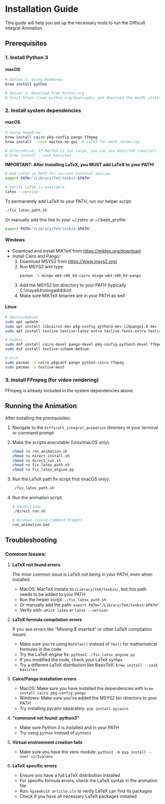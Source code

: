 # Installation Guide

This guide will help you set up the necessary tools to run the Difficult Integral Animation.

## Prerequisites

### 1. Install Python 3

#### macOS

```bash
# Option 1: Using Homebrew
brew install python

# Option 2: Download from Python.org
# Visit https://www.python.org/downloads/ and download the macOS installer
```

### 2. Install system dependencies

#### macOS

```bash
# Using Homebrew
brew install cairo pkg-config pango ffmpeg
brew install --cask mactex-no-gui  # LaTeX for math rendering

# Alternative: If MacTeX is too large, you can use BasicTeX (smaller)
# brew install --cask basictex
```

**IMPORTANT: After installing LaTeX, you MUST add LaTeX to your PATH!**

```bash
# Add LaTeX to PATH for current terminal session
export PATH="/Library/TeX/texbin:$PATH"

# Verify LaTeX is available
latex --version
```

To permanently add LaTeX to your PATH, run our helper script:

```bash
./fix_latex_path.sh
```

Or manually add this line to your ~/.zshrc or ~/.bash_profile:

```bash
export PATH="/Library/TeX/texbin:$PATH"
```

#### Windows

- Download and install MiKTeX from https://miktex.org/download
- Install Cairo and Pango:
  1. Download MSYS2 from https://www.msys2.org/
  2. Run MSYS2 and type:
     ```bash
     pacman -S mingw-w64-x86_64-cairo mingw-w64-x86_64-pango
     ```
  3. Add the MSYS2 bin directory to your PATH (typically C:\msys64\mingw64\bin)
  4. Make sure MiKTeX binaries are in your PATH as well

#### Linux

```bash
# Ubuntu/Debian
sudo apt update
sudo apt install libcairo2-dev pkg-config python3-dev libpango1.0-dev ffmpeg
sudo apt install texlive texlive-latex-extra texlive-fonts-extra texlive-latex-recommended texlive-science texlive-fonts-extra tipa

# Fedora
sudo dnf install cairo-devel pango-devel pkg-config python3-devel ffmpeg
sudo dnf install texlive-scheme-medium

# Arch
sudo pacman -S cairo pkgconf pango python-cairo ffmpeg
sudo pacman -S texlive-most
```

### 3. Install FFmpeg (for video rendering)

FFmpeg is already included in the system dependencies above.

## Running the Animation

After installing the prerequisites:

1. Navigate to the `difficult_integral_animation` directory in your terminal or command prompt
2. Make the scripts executable (Unix/macOS only):

   ```bash
   chmod +x run_animation.sh
   chmod +x direct_install.sh
   chmod +x direct_run.sh
   chmod +x fix_latex_path.sh
   chmod +x fix_latex_engine.py
   ```

3. Run the LaTeX path fix script first (macOS only):

   ```bash
   ./fix_latex_path.sh
   ```

4. Run the animation script:

   ```bash
   # macOS/Linux
   ./direct_run.sh

   # Windows (using Command Prompt)
   run_animation.bat
   ```

## Troubleshooting

### Common Issues:

1. **LaTeX not found errors**

   The most common issue is LaTeX not being in your PATH, even when installed.

   - MacOS: MacTeX installs to `/Library/TeX/texbin/`, but this path needs to be added to your PATH
   - Run the helper script: `./fix_latex_path.sh`
   - Or manually add the path: `export PATH="/Library/TeX/texbin:$PATH"`
   - Verify with: `which latex` or `latex --version`

2. **LaTeX formula compilation errors**

   If you see errors like "Missing $ inserted" or other LaTeX compilation issues:

   - Make sure you're using `MathTex()` instead of `Tex()` for mathematical formulas in the code
   - Try the LaTeX engine fix: `python3 ./fix_latex_engine.py`
   - If you modified the code, check your LaTeX syntax
   - Try a different LaTeX distribution like BasicTeX: `brew install --cask basictex`

3. **Cairo/Pango installation errors**

   - MacOS: Make sure you have installed the dependencies with `brew install cairo pkg-config pango`
   - Windows: Make sure you've added the MSYS2 bin directory to your PATH
   - Try installing pycairo separately: `pip install pycairo`

4. **"command not found: python3"**

   - Make sure Python 3 is installed and in your PATH
   - Try using `python` instead of `python3`

5. **Virtual environment creation fails**

   - Make sure you have the venv module: `python3 -m pip install --user virtualenv`

6. **LaTeX specific errors**

   - Ensure you have a full LaTeX distribution installed
   - For specific formula errors, check the LaTeX syntax in the animation file
   - Run: `kpsewhich article.cls` to verify LaTeX can find its packages
   - Check if you have all necessary LaTeX packages installed
